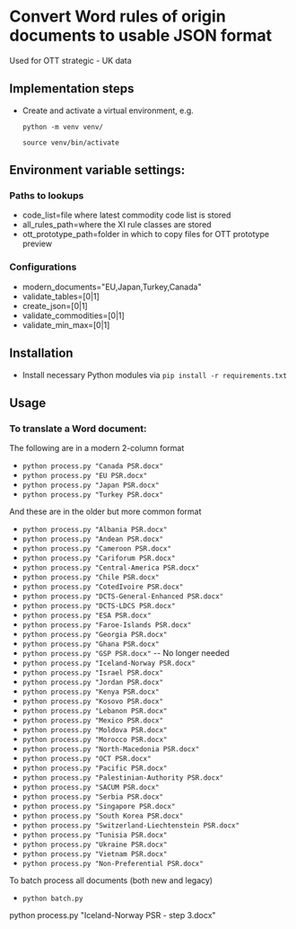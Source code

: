 # Convert Word rules of origin documents to usable JSON format

Used for OTT strategic - UK data

## Implementation steps

- Create and activate a virtual environment, e.g.

  `python -m venv venv/`

  `source venv/bin/activate`

## Environment variable settings:

### Paths to lookups

- code_list=file where latest commodity code list is stored
- all_rules_path=where the XI rule classes are stored
- ott_prototype_path=folder in which to copy files for OTT prototype preview

### Configurations
- modern_documents="EU,Japan,Turkey,Canada"
- validate_tables=[0|1]
- create_json=[0|1]
- validate_commodities=[0|1]
- validate_min_max=[0|1]

## Installation

- Install necessary Python modules via `pip install -r requirements.txt`

## Usage

### To translate a Word document:

The following are in a modern 2-column format

- `python process.py "Canada PSR.docx"`
- `python process.py "EU PSR.docx"`
- `python process.py "Japan PSR.docx"`
- `python process.py "Turkey PSR.docx"`

And these are in the older but more common format

- `python process.py "Albania PSR.docx"`
- `python process.py "Andean PSR.docx"`
- `python process.py "Cameroon PSR.docx"`
- `python process.py "Cariforum PSR.docx"`
- `python process.py "Central-America PSR.docx"`
- `python process.py "Chile PSR.docx"`
- `python process.py "CotedIvoire PSR.docx"`
- `python process.py "DCTS-General-Enhanced PSR.docx"`
- `python process.py "DCTS-LDCS PSR.docx"`
- `python process.py "ESA PSR.docx"`
- `python process.py "Faroe-Islands PSR.docx"`
- `python process.py "Georgia PSR.docx"`
- `python process.py "Ghana PSR.docx"`
- `python process.py "GSP PSR.docx"` -- No longer needed
- `python process.py "Iceland-Norway PSR.docx"`
- `python process.py "Israel PSR.docx"`
- `python process.py "Jordan PSR.docx"`
- `python process.py "Kenya PSR.docx"`
- `python process.py "Kosovo PSR.docx"`
- `python process.py "Lebanon PSR.docx"`
- `python process.py "Mexico PSR.docx"`
- `python process.py "Moldova PSR.docx"`
- `python process.py "Morocco PSR.docx"`
- `python process.py "North-Macedonia PSR.docx"`
- `python process.py "OCT PSR.docx"`
- `python process.py "Pacific PSR.docx"`
- `python process.py "Palestinian-Authority PSR.docx"`
- `python process.py "SACUM PSR.docx"`
- `python process.py "Serbia PSR.docx"`
- `python process.py "Singapore PSR.docx"`
- `python process.py "South Korea PSR.docx"`
- `python process.py "Switzerland-Liechtenstein PSR.docx"`
- `python process.py "Tunisia PSR.docx"`
- `python process.py "Ukraine PSR.docx"`
- `python process.py "Vietnam PSR.docx"`
- `python process.py "Non-Preferential PSR.docx"`


To batch process all documents (both new and legacy)
- `python batch.py`


python process.py "Iceland-Norway PSR - step 3.docx"
